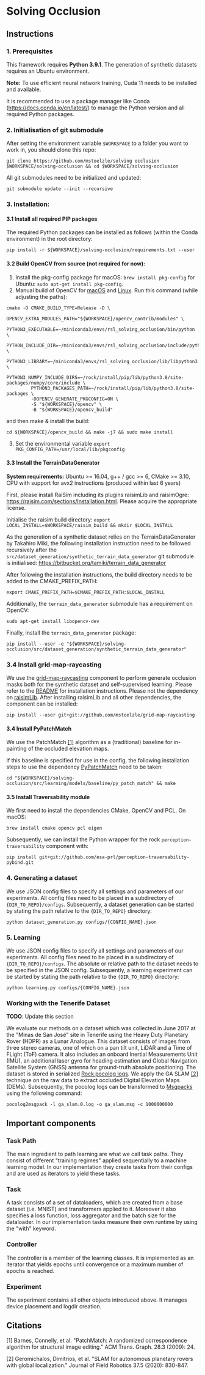 # Solving Occlusion

## Instructions

### 1. Prerequisites
This framework requires **Python 3.9.1**. The generation of synthetic datasets requires an Ubuntu environment. 

**Note:** To use efficient neural network training, Cuda 11 needs to be installed and available.

It is recommended to use a package manager like Conda (https://docs.conda.io/en/latest/) to manage the Python version 
and all required Python packages.

### 2. Initialisation of git submodule
After setting the environment variable `$WORKSPACE` to a folder you want to work in, you should clone this repo:
```
git clone https://github.com/mstoelzle/solving occlusion $WORKSPACE/solving-occlusion && cd $WORKSPACE/solving-occlusion
```

All git submodules need to be initialized and updated:
```
git submodule update --init --recursive
```

### 3. Installation:
#### 3.1 Install all required PIP packages
The required Python packages can be installed as follows (within the Conda environment) in the root directory:
```
pip install -r ${WORKSPACE}/solving-occlusion/requirements.txt --user
```

#### 3.2 Build OpenCV from source (not required for now):

1. Install the pkg-config package
for macOS: `brew install pkg-config` for Ubuntu: `sudo apt-get install pkg-config`.
2. Manual build of OpenCV for [macOS](https://docs.opencv.org/master/d0/db2/tutorial_macos_install.html) and [Linux](https://docs.opencv.org/master/d7/d9f/tutorial_linux_install.html).
Run this command (while adjusting the paths):
```
cmake -D CMAKE_BUILD_TYPE=Release -D \
         OPENCV_EXTRA_MODULES_PATH="${WORKSPACE}/opencv_contrib/modules" \
         PYTHON3_EXECUTABLE=~/miniconda3/envs/rsl_solving_occlusion/bin/python \
         PYTHON_INCLUDE_DIR=~/miniconda3/envs/rsl_solving_occlusion/include/python3.8 \
         PYTHON3_LIBRARY=~/miniconda3/envs/rsl_solving_occlusion/lib/libpython3.so \
         PYTHON3_NUMPY_INCLUDE_DIRS=~/rock/install/pip/lib/python3.8/site-packages/numpy/core/include \
         PYTHON3_PACKAGES_PATH=~/rock/install/pip/lib/python3.8/site-packages \
         -DOPENCV_GENERATE_PKGCONFIG=ON \
         -S "${WORKSPACE}/opencv" \
         -B "${WORKSPACE}/opencv_build"
```
and then make & install the build: 
```
cd ${WORKSPACE}/opencv_build && make -j7 && sudo make install
```

3. Set the environmental variable `export PKG_CONFIG_PATH=/usr/local/lib/pkgconfig`

#### 3.3 Install the TerrainDataGenerator
**System requirements:** Ubuntu >= 16.04, g++ / gcc >= 6, CMake >= 3.10, CPU with support for avx2 instructions (produced within last 6 years)

First, please install RaiSim including its plugins raisimLib and raisimOgre: https://raisim.com/sections/Installation.html. Please acquire the appropriate license.

Initialise the raisim build directory: `export LOCAL_INSTALL=$WORKSPACE/raisim_build && mkdir $LOCAL_INSTALL`

As the generation of a synthetic dataset relies on the TerrainDataGenerator by Takahiro Miki,
the following installation instruction need to be followed recursively after the `src/dataset_generation/synthetic_terrain_data_generator` git submodule is initialised:
https://bitbucket.org/tamiki/terrain_data_generator

After following the installation instructions, the build directory needs to be added to the CMAKE_PREFIX_PATH:
```
export CMAKE_PREFIX_PATH=$CMAKE_PREFIX_PATH:$LOCAL_INSTALL
```

Additionally, the `terrain_data_generator` submodule has a requirement on OpenCV:
```
sudo apt-get install libopencv-dev
```

Finally, install the `terrain_data_generator` package:
```
pip install --user -e "${WORKSPACE}/solving-occlusion/src/dataset_generation/synthetic_terrain_data_generator"
```

### 3.4 Install grid-map-raycasting
We use the [grid-map-raycasting](https://github.com/mstoelzle/grid-map-raycasting) component to perform generate 
occlusion masks both for the synthetic dataset and self-supervised learning.
Please refer to the [README](https://github.com/mstoelzle/grid-map-raycasting) for installation instructions. Please not the dependency on [raisimLib](https://raisim.com).
After installing raisimLib and all other dependencies, the component can be installed:
```
pip install --user git+git://github.com/mstoelzle/grid-map-raycasting
```

#### 3.4 Install PyPatchMatch
We use the PatchMatch [[1]](#1) algorithm as a (traditional) baseline for in-painting of the occluded elevation maps.

If this baseline is specified for use in the config, the following installation steps to use the dependency [PyPatchMatch](https://github.com/vacancy/PyPatchMatch) need to be taken:

```
cd "${WORKSPACE}/solving-occlusion/src/learning/models/baseline/py_patch_match" && make
```

#### 3.5 Install Traversability module
We first need to install the dependencies CMake, OpenCV and PCL. On macOS:
```
brew install cmake opencv pcl eigen
```

Subsequently, we can install the Python wrapper for the rock `perception-traversability` component with:
```
pip install git+git://github.com/esa-prl/perception-traversability-pybind.git
```

### 4. Generating a dataset

We use JSON config files to specify all settings and parameters of our experiments. 
All config files need to be placed in a subdirectory of `{DIR_TO_REPO}/configs`.
Subsequently, a dataset generation can be started by stating the path relative to the `{DIR_TO_REPO}` directory:

```
python dataset_generation.py configs/{CONFIG_NAME}.json
```

### 5. Learning

We use JSON config files to specify all settings and parameters of our experiments. 
All config files need to be placed in a subdirectory of `{DIR_TO_REPO}/configs`. 
The absolute or relative path to the dataset needs to be specified in the JSON config.
Subsequently, a learning experiment can be started by stating the path relative to the `{DIR_TO_REPO}` directory:

```
python learning.py configs/{CONFIG_NAME}.json
```

### Working with the Tenerife Dataset
**TODO**: Update this section

We evaluate our methods on a dataset which was collected in June 2017 at the "Minas de San José" site in Tenerife using 
the Heavy Duty Planetary Rover (HDPR) as a Lunar Analogue. This dataset consists of images from three stereo cameras, one of which on a pan tilt unit, 
LiDAR and a Time of FLight (ToF) camera. It also includes an onboard Inertial Measurements Unit (IMU), an additional laser gyro for heading estimation
and Global Navigation Satellite System (GNSS) antenna for ground-truth absolute positioning. 
The dataset is stored in serialized [Rock pocolog logs](https://github.com/rock-core/tools-pocolog). 
We apply the GA SLAM [[2]](#2) technique on the raw data to extract occluded Digital Elevation Maps (DEMs).
Subsequently, the pocolog logs can be transformed to [Msgpacks](https://msgpack.org) using the following command:
```
pocolog2msgpack -l ga_slam.0.log -o ga_slam.msg -c 1000000000
```

## Important components

### Task Path
The main ingredient to path learning are what we call task paths. 
They consist of different "training regimes" applied sequentially to a machine learning model. 
In our implementation they create tasks from their configs and are used as iterators to yield these tasks.
### Task
A task consists of a set of dataloaders, which are created from a base dataset (i.e. MNIST) and transformers applied to it. 
Moreover it also specifies a loss function, loss aggregator and the batch size for the dataloader.
In our implementation tasks measure their own runtime by using the "with" keyword.

### Controller
The controller is a member of the learning classes. It is implemented as an iterator that yields epochs until convergence 
or a maximum number of epochs is reached.

### Experiment
The experiment contains all other objects introduced above. It manages device placement and logdir creation.

## Citations
<a id="1">[1]</a> Barnes, Connelly, et al. 
"PatchMatch: A randomized correspondence algorithm for structural image editing." ACM Trans. Graph. 28.3 (2009): 24.

<a id="2">[2]</a> Geromichalos, Dimitrios, et al. "SLAM for autonomous planetary rovers with global localization." 
Journal of Field Robotics 37.5 (2020): 830-847.


